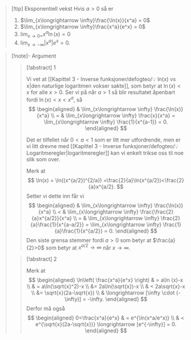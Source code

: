 > [!tip] Eksponentiell vekst 
> Hvis $a>0$ så er 
> 1. $\lim_{x\longrightarrow \infty}\frac{\ln(x)}{x^a} = 0$
> 2. $\lim_{x\longrightarrow \infty}\frac{x^a}{e^x} = 0$
> 3. $\lim_{x\longrightarrow 0+} x^a\ln(x) = 0$
> 4. $\lim_{x\longrightarrow -\infty}|x^a|e^x = 0$.

> [!note]- Argument 
> 
> > [!abstract] 1
> > 
> > Vi vet at [[Kapittel 3 - Inverse funksjoner/defogteo/💡 ln(x) vs x|den naturlige logaritmen vokser sakte]], som betyr at $\ln(x)< x$ for alle $x>0$. Ser vi på når $a>1$ så blir resultatet åpenbart fordi $\ln(x)<x < x^a$, så
> > $$
> > \begin{aligned} 
> > & \lim_{x\longrightarrow  \infty} \frac{\ln(x)}{x^a}  \\ = & \lim_{x\longrightarrow  \infty} \frac{x}{x^a} = \lim_{x\longrightarrow  \infty} \frac{1}{x^{a-1}} = 0.
> > \end{aligned} 
> > $$ 
> > 
> > Det er tilfellet når $0<a<1$ som er litt mer utfordrende, men er vi litt drevne med [[Kapittel 3 - Inverse funksjoner/defogteo/💡 Logaritmeregler|logaritmeregler]] kan vi enkelt trikse oss til noe slik som over. 
> > 
> > Merk at 
> > $$
> > \ln(x) = \ln((x^{a/2})^{2/a}) =\frac{2}{a}\ln(x^{a/2})<\frac{2}{a}x^{a/2}.
> > $$
> > Setter vi dette inn får vi
> > $$
> > \begin{aligned} 
> > & \lim_{x\longrightarrow  \infty} \frac{\ln(x)}{x^a}  \\ < & \lim_{x\longrightarrow  \infty} \frac{\frac{2}{a}x^{a/2}}{x^a} \\ = & \lim_{x\longrightarrow  \infty} \frac{2}{a}\frac{1}{x^{a-a/2}} = \lim_{x\longrightarrow  \infty} \frac{1}{a}\frac{1}{x^{a/2}} = 0.
> > \end{aligned} 
> > $$
> > Den siste grensa stemmer fordi $a>0$ som betyr at $\frac{a}{2}>0$ som betyr at $x^{a/2}\longrightarrow \infty$ når $x\longrightarrow \infty$.
> 
> 
> > [!abstract] 2
> > 
> > Merk at 
> > $$
> > \begin{aligned} 
> > \ln\left( \frac{x^a}{e^x} \right) & = a\ln (x)-x \\ & = a\ln(\sqrt{x}^2)-x \\ &= 2a\ln(\sqrt{x})-x \\ & < 2a\sqrt{x}-x \\ &= \sqrt{x}(2a-\sqrt{x}) \\ & \longrightarrow  [\infty \cdot (-\infty)] = -\infty.
> > \end{aligned} 
> > $$
> > Derfor må også 
> > $$
> > \begin{aligned} 
> > 0<\frac{x^a}{e^x} & = e^{\ln(x^a/e^x)} \\ & < e^{\sqrt{x}(2a-\sqrt{x})} \longrightarrow   [e^{-\infty}] = 0.
> > \end{aligned} 
> > $$



